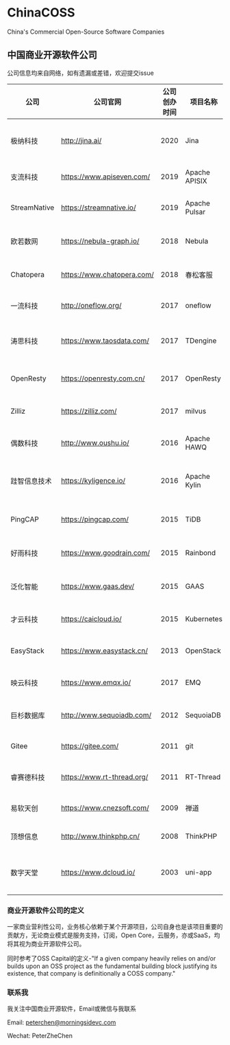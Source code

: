 # ChinaCOSS
China's Commercial Open-Source Software Companies

## 中国商业开源软件公司

公司信息均来自网络，如有遗漏或差错，欢迎提交issue

| 公司           | 公司官网                       | 公司创办时间 | 项目名称          | 项目创办时间 | GitHub Star                                                                                                                                       | GitHub Fork                                                                                                                                    | Github Contributor                                                                               | GitHub URL                                       | 技术领域           | 项目起源           | 开源许可证            | 最近融资时间  | 最近融资金额  |
|--------------|----------------------------|--------|---------------|--------|---------------------------------------------------------------------------------------------------------------------------------------------------|------------------------------------------------------------------------------------------------------------------------------------------------|--------------------------------------------------------------------------------------------------|--------------------------------------------------|----------------|----------------|------------------|---------|---------|
| 极纳科技 | http://jina.ai/ | 2020   | Jina | 2020   | [![GitHub stars](https://img.shields.io/github/stars/jina-ai/jina)](https://github.com/jina-ai/jina/stargazers) | [![GitHub forks](https://img.shields.io/github/forks/jina-ai/jina)](https://github.com/jina-ai/jina/network) | ![GitHub contributors](https://img.shields.io/github/contributors/jina-ai/jina) | https://github.com/jina-ai/jina | 多模态神经网络搜索框架 | 个人项目 | Apache 2.0 |        |        |
| 支流科技         | https://www.apiseven.com/    | 2019   | Apache APISIX | 2019   | [![GitHub stars](https://img.shields.io/github/stars/apache/apisix)](https://github.com/apache/apisix/stargazers)             | [![GitHub forks](https://img.shields.io/github/forks/apache/apisix)](https://github.com/apache/apisix/network)             | ![GitHub contributors](https://img.shields.io/github/contributors/apache/apisix)       | https://github.com/apache/apisix       | 微服务API网关       | 公司项目           | Apache 2.0       |         |         |
| StreamNative | https://streamnative.io/   | 2019   | Apache Pulsar | 2016   | [![GitHub stars](https://img.shields.io/github/stars/apache/pulsar)](https://github.com/apache/pulsar/stargazers)                                 | [![GitHub forks](https://img.shields.io/github/forks/apache/pulsar)](https://github.com/apache/pulsar/network)                                 | ![GitHub contributors](https://img.shields.io/github/contributors/apache/pulsar)                 | https://github.com/apache/pulsar                 | 分布式消息队列        | 大公司孵化(Yahoo)   | Apache 2.0       | 2019/9  | 数百万美元   |
| 欧若数网         | https://nebula-graph.io/   | 2018   | Nebula        | 2018   | [![GitHub stars](https://img.shields.io/github/stars/vesoft-inc/nebula)](https://github.com/vesoft-inc/nebula/stargazers)                         | [![GitHub forks](https://img.shields.io/github/forks/vesoft-inc/nebula)](https://github.com/vesoft-inc/nebula/network)                         | ![GitHub contributors](https://img.shields.io/github/contributors/vesoft-inc/nebula)             | https://github.com/vesoft-inc/nebula             | 分布式图数据库        | 公司项目           | Apache 2.0       |         |         |
| Chatopera    | https://www.chatopera.com/ | 2018   | 春松客服          | 2018   | [![GitHub stars](https://img.shields.io/github/stars/chatopera/cosin)](https://github.com/chatopera/cosin/stargazers)                             | [![GitHub forks](https://img.shields.io/github/forks/chatopera/cosin)](https://github.com/chatopera/cosin/network)                             | ![GitHub contributors](https://img.shields.io/github/contributors/chatopera/cosin)               | https://github.com/chatopera/cosin               | 多渠道智能客服系统      | 公司项目           | Apache 2.0       | 2018/8  | 数百万元    |
| 一流科技         | http://oneflow.org/        | 2017   | oneflow       | 2020   | [![GitHub stars](https://img.shields.io/github/stars/Oneflow-Inc/oneflow)](https://github.com/Oneflow-Inc/oneflow/stargazers)         | [![GitHub forks](https://img.shields.io/github/forks/Oneflow-Inc/oneflow)](https://github.com/Oneflow-Inc/oneflow/network)         | ![GitHub contributors](https://img.shields.io/github/contributors/Oneflow-Inc/oneflow)     | https://github.com/Oneflow-Inc/oneflow     | 深度学习框架      | 公司项目         | Apache 2.0 | 2019/10 | 千万元    |
| 涛思科技         | https://www.taosdata.com/  | 2017   | TDengine      | 2019   | [![GitHub stars](https://img.shields.io/github/stars/taosdata/TDengine)](https://github.com/taosdata/TDengine/stargazers)                         | [![GitHub forks](https://img.shields.io/github/forks/taosdata/TDengine)](https://github.com/taosdata/TDengine/network)                         | ![GitHub contributors](https://img.shields.io/github/contributors/taosdata/TDengine)             | https://github.com/taosdata/TDengine             | 时序空间大数据引擎      | 公司项目           | AGPL-3.0         | 2020/4 | 超1000万美元 |
| OpenResty    | https://openresty.com.cn/  | 2017   | OpenResty     | 2009   | [![GitHub stars](https://img.shields.io/github/stars/openresty/openresty)](https://github.com/openresty/openresty/stargazers)                     | [![GitHub forks](https://img.shields.io/github/forks/openresty/openresty)](https://github.com/openresty/openresty/network)                     | ![GitHub contributors](https://img.shields.io/github/contributors/openresty/openresty)           | https://github.com/openresty/openresty           | 应用服务器框架        | 个人项目           | BSD              |         |         |
| Zilliz       | https://zilliz.com/        | 2017   | milvus        | 2019   | [![GitHub stars](https://img.shields.io/github/stars/milvus-io/milvus)](https://github.com/milvus-io/milvus/stargazers)                           | [![GitHub forks](https://img.shields.io/github/forks/milvus-io/milvus)](https://github.com/milvus-io/milvus/network)                           | ![GitHub contributors](https://img.shields.io/github/contributors/milvus-io/milvus)              | https://github.com/milvus-io/milvus              | 向量搜索引擎         | 公司项目           | Apache 2.0       | 2020/11 | 4300万美元 |
| 偶数科技         | http://www.oushu.io/       | 2016   | Apache HAWQ   | 2013   | [![GitHub stars](https://img.shields.io/github/stars/apache/hawq)](https://github.com/apache/hawq/stargazers)                                     | [![GitHub forks](https://img.shields.io/github/forks/apache/hawq)](https://github.com/apache/hawq/network)                                     | ![GitHub contributors](https://img.shields.io/github/contributors/apache/hawq)                   | https://github.com/apache/hawq                   | Hadoop SQL分析引擎 | 大公司孵化(Pivotal) | Apache 2.0       | 2017/1  | 5000万元  |
| 跬智信息技术       | https://kyligence.io/      | 2016   | Apache Kylin  | 2014   | [![GitHub stars](https://img.shields.io/github/stars/apache/kylin)](https://github.com/apache/kylin/stargazers)                                   | [![GitHub forks](https://img.shields.io/github/forks/apache/kylin)](https://github.com/apache/kylin/network)                                   | ![GitHub contributors](https://img.shields.io/github/contributors/apache/kylin)                  | https://github.com/apache/kylin                  | 大数据联机分析处理引擎    | 大公司孵化(eBay)    | Apache 2.0       | 2019/3  | 2500万美元 |
| PingCAP      | https://pingcap.com/       | 2015   | TiDB          | 2015   | [![GitHub stars](https://img.shields.io/github/stars/pingcap/tidb)](https://github.com/pingcap/tidb/stargazers)                                   | [![GitHub forks](https://img.shields.io/github/forks/pingcap/tidb)](https://github.com/pingcap/tidb/network)                                   | ![GitHub contributors](https://img.shields.io/github/contributors/pingcap/tidb)                  | https://github.com/pingcap/tidb                  | 分布式HTAP数据库     | 公司项目           | Apache 2.0       | 2020/11 | 2.7亿美元 |
| 好雨科技         | https://www.goodrain.com/  | 2015   | Rainbond      | 2017   | [![GitHub stars](https://img.shields.io/github/stars/goodrain/rainbond)](https://github.com/goodrain/rainbond/stargazers)                         | [![GitHub forks](https://img.shields.io/github/forks/goodrain/rainbond)](https://github.com/goodrain/rainbond/network)                         | ![GitHub contributors](https://img.shields.io/github/contributors/goodrain/rainbond)             | https://github.com/goodrain/rainbond             | 企业应用云操作系统      | 公司项目           | LGPL-3.0         | 2016/11 |         |
| 泛化智能         | https://www.gaas.dev/      | 2015   | GAAS          | 2019   | [![GitHub stars](https://img.shields.io/github/stars/generalized-intelligence/GAAS)](https://github.com/generalized-intelligence/GAAS/stargazers) | [![GitHub forks](https://img.shields.io/github/forks/generalized-intelligence/GAAS)](https://github.com/generalized-intelligence/GAAS/network) | ![GitHub contributors](https://img.shields.io/github/contributors/generalized-intelligence/GAAS) | https://github.com/generalized-intelligence/GAAS | 无人机自主飞行方案      | 公司项目           | BSD-3            | 2018/10 | 千万级     |
| 才云科技         | https://caicloud.io/       | 2015   | Kubernetes    | 2014   | [![GitHub stars](https://img.shields.io/github/stars/kubernetes/kubernetes)](https://github.com/kubernetes/kubernetes/stargazers)                 | [![GitHub forks](https://img.shields.io/github/forks/kubernetes/kubernetes)](https://github.com/kubernetes/kubernetes/network)                 | ![GitHub contributors](https://img.shields.io/github/contributors/kubernetes/kubernetes)         | https://github.com/kubernetes/kubernetes         | 容器编排系统         | 大公司孵化(Google)  | Apache 2.0       | 2019/12 | 数千万元     |
| EasyStack    | https://www.easystack.cn/  | 2013   | OpenStack     | 2010   | [![GitHub stars](https://img.shields.io/github/stars/openstack/openstack)](https://github.com/openstack/openstack/stargazers)                     | [![GitHub forks](https://img.shields.io/github/forks/openstack/openstack)](https://github.com/openstack/openstack/network)                     | ![GitHub contributors](https://img.shields.io/github/contributors/openstack/openstack)           | https://github.com/openstack/openstack           | IaaS基础系统       | 大公司孵化(NASA)    | Apache 2.0       | 2019/11 | 数亿      |
| 映云科技         | https://www.emqx.io/       | 2017  | EMQ           | 2013   | [![GitHub stars](https://img.shields.io/github/stars/emqx/emqx)](https://github.com/emqx/emqx/stargazers)                                         | [![GitHub forks](https://img.shields.io/github/forks/emqx/emqx)](https://github.com/emqx/emqx/network)                                         | ![GitHub contributors](https://img.shields.io/github/contributors/emqx/emqx)                     | https://github.com/emqx/emqx                     | MQTT消息中间件      | 个人项目           | Apache 2.0       | 2018/4  | 数百万元    |
| 巨杉数据库        | http://www.sequoiadb.com/  | 2012   | SequoiaDB     | 2015   | [![GitHub stars](https://img.shields.io/github/stars/SequoiaDB/SequoiaDB)](https://github.com/SequoiaDB/SequoiaDB/stargazers)                     | [![GitHub forks](https://img.shields.io/github/forks/SequoiaDB/SequoiaDB)](https://github.com/SequoiaDB/SequoiaDB/network)                     | ![GitHub contributors](https://img.shields.io/github/contributors/SequoiaDB/SequoiaDB)           | https://github.com/SequoiaDB/SequoiaDB           | 分布式关系型数据库      | 公司项目           | AGPL-3.0         | 2018/9  | 数千万美元   |
| Gitee        | https://gitee.com/         | 2011   | git           | 2005   | [![GitHub stars](https://img.shields.io/github/stars/git/git)](https://github.com/git/git/stargazers)                                             | [![GitHub forks](https://img.shields.io/github/forks/git/git)](https://github.com/git/git/network)                                             | ![GitHub contributors](https://img.shields.io/github/contributors/git/git)                       | https://github.com/dcloudio/uni-app              | Git代码托管        | 个人项目           | GPL-2.0          | 2020/2  | 6400万元  |
| 睿赛德科技        | https://www.rt-thread.org/ | 2011   | RT-Thread     | 2006   | [![GitHub stars](https://img.shields.io/github/stars/RT-Thread/rt-thread)](https://github.com/RT-Thread/rt-thread/stargazers)                     | [![GitHub forks](https://img.shields.io/github/forks/RT-Thread/rt-thread)](https://github.com/RT-Thread/rt-thread/network)                     | ![GitHub contributors](https://img.shields.io/github/contributors/RT-Thread/rt-thread)           | https://github.com/RT-Thread/rt-thread           | 物联网操作系统        | 个人项目           | Apache 2.0       | 2019/11 | 近亿元     |
| 易软天创         | https://www.cnezsoft.com/  | 2009   | 禅道            | 2009   | [![GitHub stars](https://img.shields.io/github/stars/easysoft/zentaopms)](https://github.com/easysoft/zentaopms/stargazers)                       | [![GitHub forks](https://img.shields.io/github/forks/easysoft/zentaopms)](https://github.com/easysoft/zentaopms/network)                       | ![GitHub contributors](https://img.shields.io/github/contributors/easysoft/zentaopms)            | https://github.com/easysoft/zentaopms            | Agile项目管理      | 公司项目           | Z Public License |         |         |
| 顶想信息         | http://www.thinkphp.cn/    | 2008   | ThinkPHP      | 2006   | [![GitHub stars](https://img.shields.io/github/stars/top-think/think)](https://github.com/top-think/think/stargazers)                             | [![GitHub forks](https://img.shields.io/github/forks/top-think/think)](https://github.com/top-think/think/network)                             | ![GitHub contributors](https://img.shields.io/github/contributors/top-think/think)               | https://github.com/top-think/think               | PHP框架          | 个人项目           | Apache 2.0       |         |         |
| 数字天堂         | https://www.dcloud.io/     | 2003   | uni-app       | 2018   | [![GitHub stars](https://img.shields.io/github/stars/dcloudio/uni-app)](https://github.com/dcloudio/uni-app/stargazers)                           | [![GitHub forks](https://img.shields.io/github/forks/dcloudio/uni-app)](https://github.com/dcloudio/uni-app/network)                           | ![GitHub contributors](https://img.shields.io/github/contributors/dcloudio/uni-app)              | https://github.com/dcloudio/uni-app              | Vue语法的统一前端框架   | 公司项目           | Apache 2.0       | 2018/9  |         |



### 商业开源软件公司的定义

一家商业营利性公司，业务核心依赖于某个开源项目，公司自身也是该项目重要的贡献方，无论商业模式是服务支持，订阅，Open Core，云服务，亦或SaaS，均将其视为商业开源软件公司。

同时参考了OSS Capital的定义-"If a given company heavily relies on and/or builds upon an OSS project as the fundamental building block justifying its existence, that company is definitionally a COSS company." 

### 联系我
我关注中国商业开源软件，Email或微信与我联系

Email: peterchen@morningsidevc.com

Wechat: PeterZheChen
